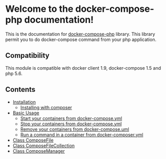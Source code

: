 # Welcome to the docker-compose-php documentation!

This is the documentation for [docker-compose-php](https://github.com/omauger/docker-compose-php) library.
This library permit you to do docker-compose command from your php application.

## Compatibility

This module is compatible with docker client 1.9, docker-compose 1.5 and php 5.6.

## Contents

* [Installation](/installation)
    * [Installing with composer](/installation#installing-with-composer)
* [Basic Usage](/basic)
    * [Start your containers from docker-compose.yml](/basic#start)
    * [Stop your containers from docker-compose.yml](/basic#stop)
    * [Remove your containers from docker-compose.uml](/basic#remove)
    * [Run a command in a container from docker-composer.yml](/basic#run)
* [Class ComposeFile](/composefile)
* [Class ComposeFileCollection](/composefilecollection)
* [Class ComposeManager](/composemanager)
